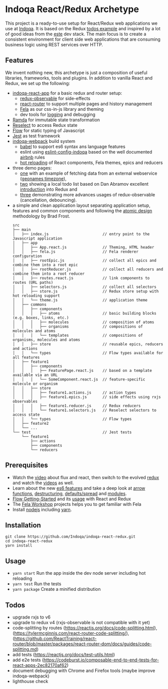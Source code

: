 # Indoqa React/Redux Archetype

This project is a ready-to-use setup for React/Redux web applications we use at [Indoqa](https://indoqa.com). It is based on the
Redux [todos example](https://github.com/reactjs/redux/tree/master/examples/todos) and inspired by a lot of good ideas from the [este](https://github.com/este/este) dev stack. The main focus is to create a consistent environment for client side web applications that are consuming business logic using REST services over HTTP.

## Features

We invent nothing new, this archetype is just a composition of useful libraries, frameworks, tools and plugins. In addition to vanilla React and Redux, we set up the following:

  * [indoqa-react-app](https://github.com/Indoqa/indoqa-react-app) for a basic redux and router setup:
    * [redux-observable](https://github.com/redux-observable/redux-observable) for side-effects
    * [react-router](https://github.com/reactjs/react-router) to support multiple pages and history management
    * [Fela](http://fela.js.org/docs/Introduction.html) as our css-in-js library and theming
    * dev tools for [logging](https://github.com/fcomb/redux-logger) and debugging
  * [Ramda](http://ramdajs.com/docs/) for immutable state transformation
  * [Reselect](https://github.com/reactjs/reselect) to access Redux state
  * [Flow](https://flow.org/) for static typing of Javascript
  * [Jest](https://facebook.github.io/jest/docs/en/getting-started.html) as test framework
  * [indoqa-webpack](https://github.com/Indoqa/indoqa-webpack) build system
    * [babel](https://babeljs.io/) to support es6 syntax ans language features
    * eslint using [eslint-config-indoqa](https://github.com/Indoqa/eslint-config-indoqa) based on the well documented [airbnb](https://github.com/airbnb/javascript) rules
    * [hot reloading](https://webpack.github.io/docs/hot-module-replacement-with-webpack.html) of React components, Fela themes, epics and reducers
  * three demo pages:
    * [one](https://github.com/Indoqa/indoqa-react-redux/tree/master/src/main/time) with an example of fetching data from an external webservice ([geonames timezone](http://www.geonames.org/export/web-services.html#timezone)),
    * [two](https://github.com/Indoqa/indoqa-react-redux/tree/master/src/main/todos) showing a local todo list based on Dan Abramov excellent [introduction](https://egghead.io/lessons/javascript-redux-react-todo-list-example-adding-a-todo) into Redux and
    * [three](https://github.com/Indoqa/indoqa-react-redux/tree/master/src/main/todos) demonstrating more advances usages of redux-observable (cancellation, debouncing).
  * a simple and clean application layout separating application setup, features and common components and following the [atomic design](http://atomicdesign.bradfrost.com/) methodology by Brad Frost.
    ```
    src
    ├── main
    │   ├── index.js                        // entry point to the Javascript application
    │   ├── app
    │   │   ├── App.react.js                // Theming, HTML header
    │   │   ├── fela.js                     // Fela renderer configuration
    │   │   ├── rootEpic.js                 // collect all epics and combine them into a root epic
    │   │   ├── rootReducer.js              // collect all reducers and combine them into a root reducer
    │   │   ├── routes.react.js             // link components to routes (URL paths)
    │   │   ├── selectors.js                // collect all selectors
    │   │   ├── store.js                    // Redux store setup with hot reloading support
    │   │   └── theme.js                    // application theme
    │   ├── commons
    │   │   ├── components
    │   │   │   ├── atoms                   // basic building blocks (e.g. boxes, links, etc.)
    │   │   │   ├── molecules               // composition of atoms
    │   │   │   ├── organisms               // compositions of molecules and atoms
    │   │   │   └── templates               // compositions of organisms, molecules and atoms
    │   │   ├── store                       // reusable epics, reducers and actions
    │   │   └── types                       // Flow types available for all features
    │   ├── feature1
    │   │   ├── components
    │   │   │   ├── FeaturePage.react.js    // based on a template available via an URL
    │   │   │   └── SomeComponent.react.js  // feature-specific molecule or organism
    │   │   ├── store
    │   │   │   ├── feature1.actions.js     // action types
    │   │   │   ├── feature1.epics.js       // side effects using rxjs observables
    │   │   │   ├── feature1.reducer.js     // Redux reducers
    │   │   │   └── feature1.selectors.js   // Reselect selectors to access state
    │   │   └── types                       // Flow types
    │   ├── feature2
    │   └── ...
    └── test                                // Jest tests
        └── feature1
            ├── actions
            ├── components
            └── reducers
    ```

## Prerequisites

  * Watch the [video](https://facebook.github.io/flux/) about flux and react, then switch to the evolved [redux](http://redux.js.org/index.html) and watch the [videos](https://egghead.io/series/getting-started-with-redux) as well.
  * Learn about the new [es6 features](https://github.com/lukehoban/es6features#readme) and take a deep look at [arrow functions](http://exploringjs.com/es6/ch_arrow-functions.html), [destructuring](https://gist.github.com/mikaelbr/9900818), [defaults/spread](https://medium.com/ecmascript-2015/default-rest-spread-f3ab0d2e0a5e#.xn5wo78hb) and [modules](http://exploringjs.com/es6/ch_modules.html).
  * [Flow Getting-Started](https://flow.org/en/docs/getting-started/) and its [usage](https://flow.org/en/docs/frameworks/) with React and Redux
  * The [Fela Workshop](https://github.com/tajo/fela-workshop) projects helps you to get familiar with Fela
  * Install [nodejs](https://nodejs.org/en/download/package-manager/) including [yarn](https://yarnpkg.com/lang/en/docs/install/).

## Installation

```
git clone https://github.com/Indoqa/indoqa-react-redux.git
cd indoqa-react-redux
yarn install
```

## Usage

  * ```yarn start``` Run the app inside the dev node server including hot reloading
  * ```yarn test``` Run the tests
  * ```yarn package``` Create a minified distribution

## Todos

  * upgrade rxjs to v6
  * upgrade to redux v4 (rxjs-observable is not compatible with it yet)
  * code-splitting by routes (https://reactjs.org/docs/code-splitting.html), (https://tylermcginnis.com/react-router-code-splitting/), (https://github.com/ReactTraining/react-router/blob/master/packages/react-router-dom/docs/guides/code-splitting.md)
  * add tests (https://reactjs.org/docs/test-utils.html)
  * add e2e tests (https://codeburst.io/composable-end-to-end-tests-for-react-apps-2ec82170af62)
  * document debugging with Chrome and Firefox tools (maybe improve indoqa-webpack)
  * lighthouse check
